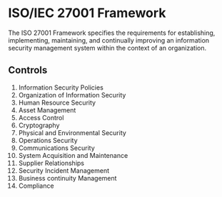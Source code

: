 # ISO/IEC 27001 Framework

The ISO 27001 Framework specifies the requirements for establishing, implementing, maintaining, and continually improving an information security management system within the context of an organization.

## Controls
1. Information Security Policies
2. Organization of Information Security
3. Human Resource Security
4. Asset Management
5. Access Control
6. Cryptography
7. Physical and Environmental Security
8. Operations Security
9. Communications Security
10. System Acquisition and Maintenance
11. Supplier Relationships
12. Security Incident Management
13. Business continuity Management
14. Compliance

